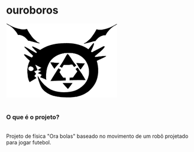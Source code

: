 # ouroboros
<img src="imagens/ouroboros.png" width="300" height="200"> 
<br>
<br>
<h3> <b>  O que é o projeto?</b> </h3>
<br>
Projeto de física "Ora bolas" baseado no movimento de um robô projetado para jogar futebol.
